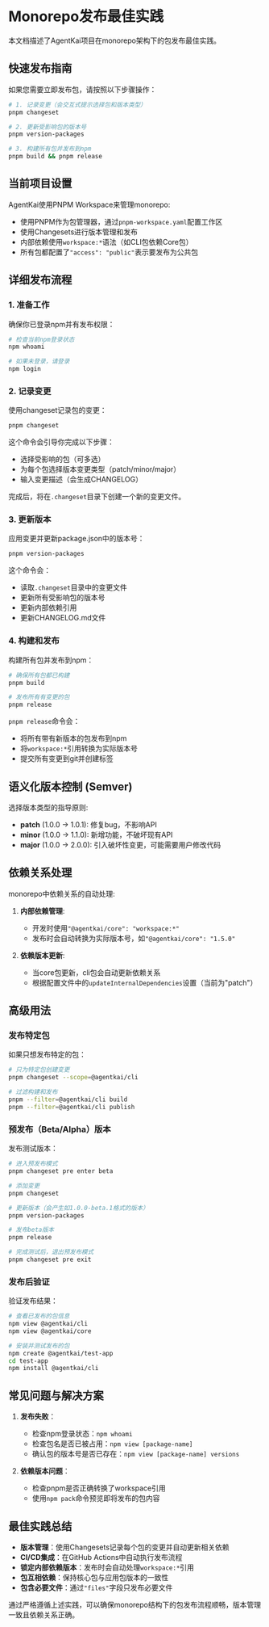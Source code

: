 # Monorepo发布最佳实践

本文档描述了AgentKai项目在monorepo架构下的包发布最佳实践。

## 快速发布指南

如果您需要立即发布包，请按照以下步骤操作：

```bash
# 1. 记录变更（会交互式提示选择包和版本类型）
pnpm changeset

# 2. 更新受影响包的版本号
pnpm version-packages  

# 3. 构建所有包并发布到npm
pnpm build && pnpm release
```

## 当前项目设置

AgentKai使用PNPM Workspace来管理monorepo:

- 使用PNPM作为包管理器，通过`pnpm-workspace.yaml`配置工作区
- 使用Changesets进行版本管理和发布
- 内部依赖使用`workspace:*`语法（如CLI包依赖Core包）
- 所有包都配置了`"access": "public"`表示要发布为公共包

## 详细发布流程

### 1. 准备工作

确保你已登录npm并有发布权限：

```bash
# 检查当前npm登录状态
npm whoami

# 如果未登录，请登录
npm login
```

### 2. 记录变更

使用changeset记录包的变更：

```bash
pnpm changeset
```

这个命令会引导你完成以下步骤：
- 选择受影响的包（可多选）
- 为每个包选择版本变更类型（patch/minor/major）
- 输入变更描述（会生成CHANGELOG）

完成后，将在`.changeset`目录下创建一个新的变更文件。

### 3. 更新版本

应用变更并更新package.json中的版本号：

```bash
pnpm version-packages
```

这个命令会：
- 读取`.changeset`目录中的变更文件
- 更新所有受影响包的版本号
- 更新内部依赖引用
- 更新CHANGELOG.md文件

### 4. 构建和发布

构建所有包并发布到npm：

```bash
# 确保所有包都已构建
pnpm build

# 发布所有有变更的包
pnpm release
```

`pnpm release`命令会：
- 将所有带有新版本的包发布到npm
- 将`workspace:*`引用转换为实际版本号
- 提交所有变更到git并创建标签

## 语义化版本控制 (Semver)

选择版本类型的指导原则:

- **patch** (1.0.0 → 1.0.1): 修复bug，不影响API
- **minor** (1.0.0 → 1.1.0): 新增功能，不破坏现有API
- **major** (1.0.0 → 2.0.0): 引入破坏性变更，可能需要用户修改代码

## 依赖关系处理

monorepo中依赖关系的自动处理:

1. **内部依赖管理**:
   - 开发时使用`"@agentkai/core": "workspace:*"`
   - 发布时会自动转换为实际版本号，如`"@agentkai/core": "1.5.0"`

2. **依赖版本更新**:
   - 当core包更新，cli包会自动更新依赖关系
   - 根据配置文件中的`updateInternalDependencies`设置（当前为"patch"）

## 高级用法

### 发布特定包

如果只想发布特定的包：

```bash
# 只为特定包创建变更
pnpm changeset --scope=@agentkai/cli

# 过滤构建和发布
pnpm --filter=@agentkai/cli build
pnpm --filter=@agentkai/cli publish
```

### 预发布（Beta/Alpha）版本

发布测试版本：

```bash
# 进入预发布模式
pnpm changeset pre enter beta

# 添加变更
pnpm changeset

# 更新版本（会产生如1.0.0-beta.1格式的版本）
pnpm version-packages

# 发布beta版本
pnpm release

# 完成测试后，退出预发布模式
pnpm changeset pre exit
```

### 发布后验证

验证发布结果：

```bash
# 查看已发布的包信息
npm view @agentkai/cli
npm view @agentkai/core

# 安装并测试发布的包
npm create @agentkai/test-app
cd test-app
npm install @agentkai/cli
```

## 常见问题与解决方案

1. **发布失败**：
   - 检查npm登录状态：`npm whoami`
   - 检查包名是否已被占用：`npm view [package-name]`
   - 确认包的版本号是否已存在：`npm view [package-name] versions`

2. **依赖版本问题**：
   - 检查pnpm是否正确转换了workspace引用
   - 使用`npm pack`命令预览即将发布的包内容

## 最佳实践总结

- **版本管理**：使用Changesets记录每个包的变更并自动更新相关依赖
- **CI/CD集成**：在GitHub Actions中自动执行发布流程
- **锁定内部依赖版本**：发布时会自动处理`workspace:*`引用
- **包互相依赖**：保持核心包与应用包版本的一致性
- **包含必要文件**：通过`"files"`字段只发布必要文件

通过严格遵循上述实践，可以确保monorepo结构下的包发布流程顺畅，版本管理一致且依赖关系正确。 